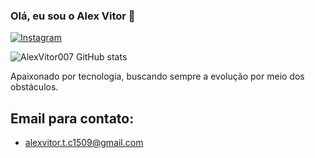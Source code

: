 ### Olá, eu sou o Alex Vitor 🚀

[![Instagram](https://img.shields.io/badge/Instagram-E4405F?style=for-the-badge&logo=instagram&logoColor=white)](https://www.instagram.com/alexvitor.dev17?igsh=MXhjY3dkaDk3NXg2Mg==)


![AlexVitor007 GitHub stats](https://github-readme-stats.vercel.app/api?username=AlexVitor007&show_icons=true&theme=dark)


Apaixonado por tecnologia, buscando sempre a evolução por meio dos obstáculos.

## Email para contato:
- alexvitor.t.c1509@gmail.com
